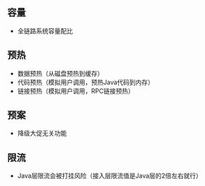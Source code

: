 ## 容量

* 全链路系统容量配比

## 预热

* 数据预热（从磁盘预热到缓存）
* 代码预热（模拟用户调用，预热Java代码到内存）
* 链接预热（模拟用户调用，RPC链接预热）

## 预案

* 降级大促无关功能

## 限流

* Java层限流会被打挂风险（接入层限流值是Java层的2倍左右就行）